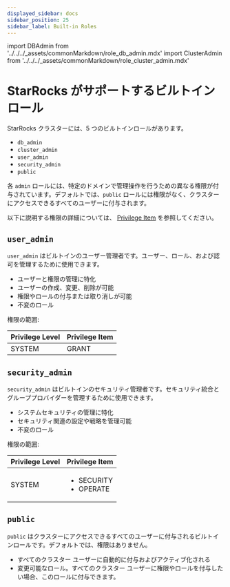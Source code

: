 ```yaml
---
displayed_sidebar: docs
sidebar_position: 25
sidebar_label: Built-in Roles
---
```


import DBAdmin from '../../../_assets/commonMarkdown/role_db_admin.mdx'
import ClusterAdmin from '../../../_assets/commonMarkdown/role_cluster_admin.mdx'

# StarRocks がサポートするビルトインロール

StarRocks クラスターには、5 つのビルトインロールがあります。

- `db_admin`
- `cluster_admin`
- `user_admin`
- `security_admin`
- `public`

各 `admin` ロールには、特定のドメインで管理操作を行うための異なる権限が付与されています。デフォルトでは、`public` ロールには権限がなく、クラスターにアクセスできるすべてのユーザーに付与されます。

以下に説明する権限の詳細については、 [Privilege Item](./privilege_item.md) を参照してください。

<DBAdmin />

<ClusterAdmin />

## `user_admin`

`user_admin` はビルトインのユーザー管理者です。ユーザー、ロール、および認可を管理するために使用できます。

- ユーザーと権限の管理に特化
- ユーザーの作成、変更、削除が可能
- 権限やロールの付与または取り消しが可能
- 不変のロール

権限の範囲:

| Privilege Level   | Privilege Item |
| ----------------- | -------------- |
| SYSTEM            | GRANT          |

## `security_admin`

`security_admin` はビルトインのセキュリティ管理者です。セキュリティ統合とグループプロバイダーを管理するために使用できます。

- システムセキュリティの管理に特化
- セキュリティ関連の設定や戦略を管理可能
- 不変のロール

権限の範囲:

| Privilege Level   | Privilege Item |
| ----------------- | -------------- |
| SYSTEM            | <ul><li>SECURITY</li><li>OPERATE</li></ul> |

## `public`

`public` はクラスターにアクセスできるすべてのユーザーに付与されるビルトインロールです。デフォルトでは、権限はありません。

- すべてのクラスター ユーザーに自動的に付与およびアクティブ化される
- 変更可能なロール。すべてのクラスター ユーザーに権限やロールを付与したい場合、このロールに付与できます。